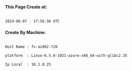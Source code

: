 
   
#### This Page Create at:

```bash

2024-06-07 - 17:56:36 UTC

```

#### Create By Machine:

```bash

Host Name : fv-az802-720

platform  : Linux-6.5.0-1021-azure-x86_64-with-glibc2.35

Ip Local  : 10.1.0.25

```

